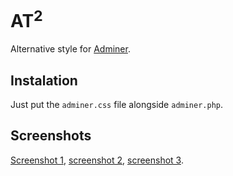 # AT<sup>2</sup>
Alternative style for [Adminer](http://adminer.org/ "Adminer").
## Instalation
Just put the `adminer.css` file alongside `adminer.php`.
## Screenshots
[Screenshot 1](http://at2.fuch.cz/images/screenshot1.jpg "Screenshot 1"), [screenshot 2](http://at2.fuch.cz/images/screenshot2.jpg "Screenshot 2"), [screenshot 3](http://at2.fuch.cz/images/screenshot3.jpg "Screenshot 3").